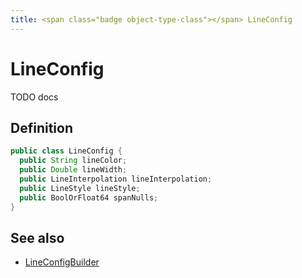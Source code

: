 ```yaml
---
title: <span class="badge object-type-class"></span> LineConfig
---
```

# <span class="badge object-type-class"></span> LineConfig

TODO docs

## Definition

```java
public class LineConfig {
  public String lineColor;
  public Double lineWidth;
  public LineInterpolation lineInterpolation;
  public LineStyle lineStyle;
  public BoolOrFloat64 spanNulls;
}
```
## See also

 * <span class="badge builder"></span> [LineConfigBuilder](./builder-LineConfigBuilder.md)
